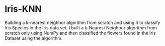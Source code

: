 # Iris-KNN
Building a k-nearest neighbor algorithm from scratch and using it to classify Iris Species in the Iris data set.
I built a k-Nearest Neighbor algorithm from scratch only using NumPy and then classified the flowers found in the Iris Dataset using the algorithm.
